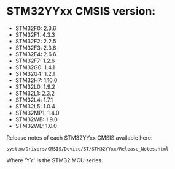 # STM32YYxx CMSIS version:

  * STM32F0: 2.3.6
  * STM32F1: 4.3.3
  * STM32F2: 2.2.5
  * STM32F3: 2.3.6
  * STM32F4: 2.6.6
  * STM32F7: 1.2.6
  * STM32G0: 1.4.1
  * STM32G4: 1.2.1
  * STM32H7: 1.10.0
  * STM32L0: 1.9.2
  * STM32L1: 2.3.2
  * STM32L4: 1.7.1
  * STM32L5: 1.0.4
  * STM32MP1: 1.4.0
  * STM32WB: 1.9.0
  * STM32WL: 1.0.0

Release notes of each STM32YYxx CMSIS available here:

`system/Drivers/CMSIS/Device/ST/STM32YYxx/Release_Notes.html`

Where 'YY' is the STM32 MCU series.

